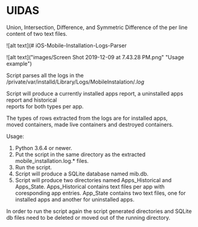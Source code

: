 # UIDAS
Union, Intersection, Difference, and Symmetric Difference of the per line content of two text files.

![alt text](# iOS-Mobile-Installation-Logs-Parser 

![alt text]("images/Screen Shot 2019-12-09 at 7.43.28 PM.png" "Usage example")

Script parses all the logs in the /private/var/installd/Library/Logs/MobileInstalation/*.log*

Script will produce a currently installed apps report, a uninstalled apps report and historical  
reports for both types per app. 

The types of rows extracted from the logs are for installed apps,  
moved containers, made live containers and destroyed containers.

Usage:  
  
1) Python 3.6.4 or newer.
2) Put the script in the same directory as the extracted mobile_installation.log.* files.
3) Run the script.  
4) Script will produce a SQLite database named mib.db.
5) Script will produce two directories named Apps_Historical and Apps_State. Apps_Historical contains text files per app with coresponding app entries. App_State contains two text files, one for installed apps and another for uninstalled apps.

In order to run the script again the script generated directories and SQLite db files need to be deleted or moved out of the running directory.  
